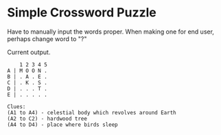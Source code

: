 # Simple Crossword Puzzle

Have to manually input the words proper. 
When making one for end user, perhaps change word to "?"

Current output.
```
    1 2 3 4 5
A | M O O N .
B | . A . E .
C | . K . S .
D | . . . T .
E | . . . . .

Clues:
(A1 to A4) - celestial body which revolves around Earth
(A2 to C2) - hardwood tree
(A4 to D4) - place where birds sleep
```
